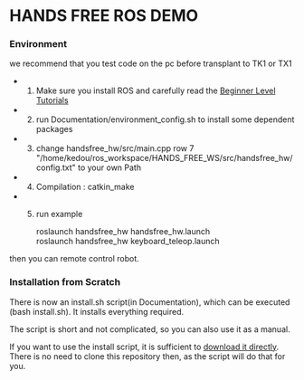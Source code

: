 # HANDS FREE ROS DEMO 

### Environment ###
we recommend that you test code on the pc before transplant to TK1 or TX1   
* 1. Make sure you install ROS and carefully read the [Beginner Level Tutorials]( http://wiki.ros.org/ROS/Tutorials )   
* 2. run Documentation/environment_config.sh to install some dependent packages     
* 3. change handsfree_hw/src/main.cpp row 7 "/home/kedou/ros_workspace/HANDS_FREE_WS/src/handsfree_hw/config.txt" to your    own Path   
* 4. Compilation : catkin_make      
* 5.  run example 
   
        roslaunch handsfree_hw handsfree_hw.launch      
        roslaunch handsfree_hw  keyboard_teleop.launch      
        
 then you can remote control robot.

### Installation from Scratch ###
There is now an install.sh script(in Documentation), which can be executed (bash install.sh). It installs everything required.

The script is short and not complicated, so you can also use it as a manual.

If you want to use the install script, it is sufficient to [download it directly](https://raw.githubusercontent.com/HANDS-FREE/handsfree/master/Documentation/install.sh). There is no need to clone this repository then, as the script will do that for you.
